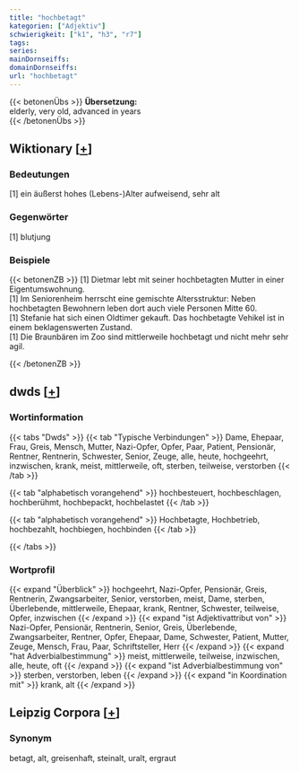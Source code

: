 ```yaml
---
title: "hochbetagt"
kategorien: ["Adjektiv"]
schwierigkeit: ["k1", "h3", "r7"]
tags:
series:
mainDornseiffs:
domainDornseiffs:
url: "hochbetagt"
---
```


{{< betonenÜbs >}}
**Übersetzung:**  
elderly, very old, advanced in years  
{{< /betonenÜbs >}}

## Wiktionary [[+](https://de.wiktionary.org/wiki/hochbetagt)]

### Bedeutungen
[1] ein äußerst hohes (Lebens-)Alter aufweisend, sehr alt  

### Gegenwörter
[1] blutjung  

### Beispiele
{{< betonenZB >}}
[1] Dietmar lebt mit seiner hochbetagten Mutter in einer Eigentumswohnung.  
[1] Im Seniorenheim herrscht eine gemischte Altersstruktur: Neben hochbetagten Bewohnern leben dort auch viele Personen Mitte 60.  
[1] Stefanie hat sich einen Oldtimer gekauft. Das hochbetagte Vehikel ist in einem beklagenswerten Zustand.  
[1] Die Braunbären im Zoo sind mittlerweile hochbetagt und nicht mehr sehr agil.  

{{< /betonenZB >}}


## dwds [[+](https://www.dwds.de/wb/hochbetagt)]

### Wortinformation
{{< tabs "Dwds" >}}
{{< tab "Typische Verbindungen" >}}
Dame, Ehepaar, Frau, Greis, Mensch, Mutter, Nazi-Opfer, Opfer, Paar, Patient, Pensionär, Rentner, Rentnerin, Schwester, Senior, Zeuge, alle, heute, hochgeehrt, inzwischen, krank, meist, mittlerweile, oft, sterben, teilweise, verstorben
{{< /tab >}}

{{< tab "alphabetisch vorangehend" >}}
hochbesteuert, hochbeschlagen, hochberühmt, hochbepackt, hochbelastet
{{< /tab >}}

{{< tab "alphabetisch vorangehend" >}}
Hochbetagte, Hochbetrieb, hochbezahlt, hochbiegen, hochbinden
{{< /tab >}}

{{< /tabs >}}

### Wortprofil
{{< expand "Überblick" >}} hochgeehrt, Nazi-Opfer, Pensionär, Greis, Rentnerin, Zwangsarbeiter, Senior, verstorben, meist, Dame, sterben, Überlebende, mittlerweile, Ehepaar, krank, Rentner, Schwester, teilweise, Opfer, inzwischen {{< /expand >}}
{{< expand "ist Adjektivattribut von" >}} Nazi-Opfer, Pensionär, Rentnerin, Senior, Greis, Überlebende, Zwangsarbeiter, Rentner, Opfer, Ehepaar, Dame, Schwester, Patient, Mutter, Zeuge, Mensch, Frau, Paar, Schriftsteller, Herr {{< /expand >}}
{{< expand "hat Adverbialbestimmung" >}} meist, mittlerweile, teilweise, inzwischen, alle, heute, oft {{< /expand >}}
{{< expand "ist Adverbialbestimmung von" >}} sterben, verstorben, leben {{< /expand >}}
{{< expand "in Koordination mit" >}} krank, alt {{< /expand >}}

## Leipzig Corpora [[+](https://corpora.uni-leipzig.de/en/res?word=hochbetagt&corpusId=deu_newscrawl-public_2018)]


### Synonym
betagt, alt, greisenhaft, steinalt, uralt, ergraut

